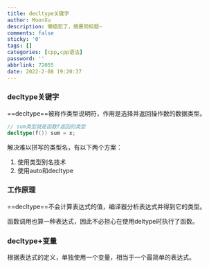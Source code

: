 ```yaml
---
title: decltype关键字
author: MoonXu
description: 懒癌犯了，摘要同标题~
comments: false
sticky: '0'
tags: []
categories: [cpp,cpp语法]
password: ''
abbrlink: 72055
date: 2022-2-08 19:20:37
---
```


### decltype关键字

==decltype==被称作类型说明符，作用是选择并返回操作数的数据类型。 

```cpp
// sum类型就是函数f返回的类型
decltype(f()) sum = x;
```

解决难以拼写的类型名，有以下两个方案：

1. 使用类型别名技术
2. 使用auto和decltype

### 工作原理

==decltype==不会计算表达式的值，编译器分析表达式并得到它的类型。

函数调用也算一种表达式，因此不必担心在使用deltype时执行了函数。

### decltype+变量

根据表达式的定义，单独使用一个变量，相当于一个最简单的表达式。

